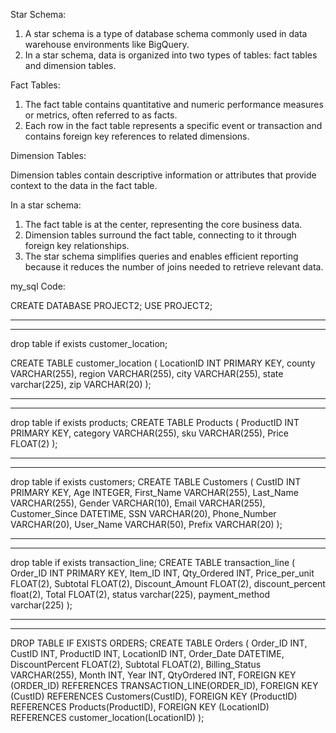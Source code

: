 Star Schema: 

1. A star schema is a type of database schema commonly used in data warehouse environments like BigQuery.
2. In a star schema, data is organized into two types of tables: fact tables and dimension tables.

 Fact Tables: 

1. The fact table contains quantitative and numeric performance measures or metrics, often referred to as facts.
2. Each row in the fact table represents a specific event or transaction and contains foreign key references to related dimensions.

 Dimension Tables: 

Dimension tables contain descriptive information or attributes that provide context to the data in the fact table.

 In a star schema: 

1. The fact table is at the center, representing the core business data.
2. Dimension tables surround the fact table, connecting to it through foreign key relationships.
3. The star schema simplifies queries and enables efficient reporting because it reduces the number of joins needed to retrieve relevant data.

my_sql Code:

CREATE DATABASE PROJECT2;
USE PROJECT2;

-----------------------------------------------------------------------
-----------------------------------------------------------------------
drop table if exists customer_location;

CREATE TABLE customer_location (
    LocationID INT PRIMARY KEY,
    county VARCHAR(255),
    region VARCHAR(255),
    city VARCHAR(255),
    state varchar(225),
    zip VARCHAR(20)
);

-------------------------------------------------------------------------
-------------------------------------------------------------------------
drop table if exists products;
CREATE TABLE Products (
    ProductID INT PRIMARY KEY,
    category VARCHAR(255),
    sku VARCHAR(255),
    Price FLOAT(2)
);

--------------------------------------------------------------------------
--------------------------------------------------------------------------
drop table if exists customers;
CREATE TABLE Customers (
    CustID INT PRIMARY KEY,
    Age INTEGER,
    First_Name VARCHAR(255),
    Last_Name VARCHAR(255),
    Gender VARCHAR(10),
    Email VARCHAR(255),
    Customer_Since DATETIME,
    SSN VARCHAR(20),
    Phone_Number VARCHAR(20),
    User_Name VARCHAR(50),
    Prefix VARCHAR(20)
);

--------------------------------------------------------------------------
--------------------------------------------------------------------------
drop table if exists transaction_line;
CREATE TABLE transaction_line (
    Order_ID INT PRIMARY KEY,
    Item_ID INT,
    Qty_Ordered INT,
    Price_per_unit FLOAT(2),
    Subtotal FLOAT(2),
    Discount_Amount FLOAT(2),
    discount_percent float(2),
    Total FLOAT(2),
    status varchar(225),
    payment_method varchar(225)
);

---------------------------------------------------------------------------
---------------------------------------------------------------------------

DROP TABLE IF EXISTS ORDERS;
CREATE TABLE Orders (
    Order_ID INT,
    CustID INT,
    ProductID INT,
    LocationID INT,
    Order_Date DATETIME,
    DiscountPercent FLOAT(2),
    Subtotal FLOAT(2),
    Billing_Status VARCHAR(255),
    Month INT,
    Year INT,
    QtyOrdered INT,
    FOREIGN KEY (ORDER_ID) REFERENCES TRANSACTION_LINE(ORDER_ID),
    FOREIGN KEY (CustID) REFERENCES Customers(CustID),
    FOREIGN KEY (ProductID) REFERENCES Products(ProductID),
    FOREIGN KEY (LocationID) REFERENCES customer_location(LocationID)
);
